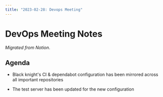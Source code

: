 ```yaml
---
title: "2023-02-28: Devops Meeting"
---
```


# DevOps Meeting Notes

*Migrated from Notion*.

## Agenda

- Black knight's CI & dependabot configuration has been mirrored across all
  important repositories

- The test server has been updated for the new configuration

<!-- vim: set textwidth=80 sw=2 ts=2: -->
